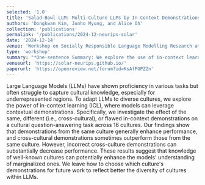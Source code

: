 ```yaml
---
selected: '1.0'
title: 'Salad-Bowl-LLM: Multi-Culture LLMs by In-Context Demonstrations from Diverse Cultures'
authors: 'Dongkwan Kim, Junho Myung, and Alice Oh'
collection: 'publications'
permalink: '/publications/2024-12-neurips-solar'
date: '2024-12-14'
venue: 'Workshop on Socially Responsible Language Modelling Research at NeurIPS (NeurIPS SoLaR)'
type: 'workshop'
summary: "*One-sentence Summary: We explore the use of in-context learning with diverse demonstrations to enhance Large Language Models' cultural understanding.*"
venueurl: 'https://solar-neurips.github.io/'
paperurl: 'https://openreview.net/forum?id=KsAfPGPZZn'
---
```


Large Language Models (LLMs) have shown proficiency in various tasks but often struggle to capture cultural knowledge, especially for underrepresented regions. To adapt LLMs to diverse cultures, we explore the power of in-context learning (ICL), where models can leverage contextual demonstrations. Specifically, we investigate the effect of the same, different (i.e., cross-cultural), or flawed in-context demonstrations on a cultural question-answering task across 16 cultures. Our findings show that demonstrations from the same culture generally enhance performance, and cross-cultural demonstrations sometimes outperform those from the same culture. However, incorrect cross-culture demonstrations can substantially decrease performance. These results suggest that knowledge of well-known cultures can potentially enhance the models' understanding of marginalized ones. We leave how to choose which culture's demonstrations for future work to reflect better the diversity of cultures within LLMs.
